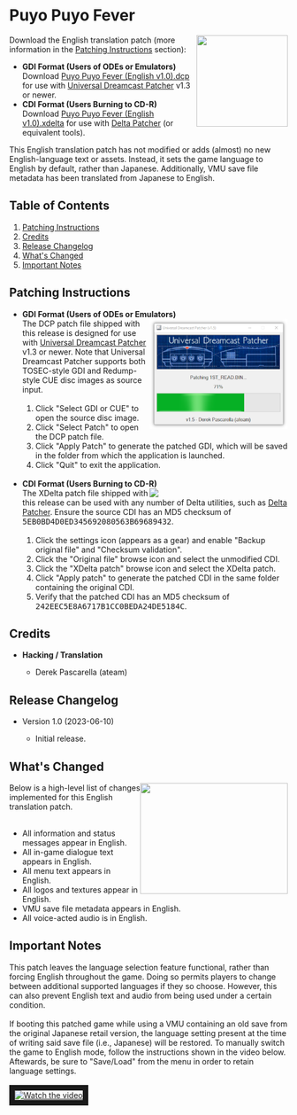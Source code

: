<h1>Puyo Puyo Fever</h1>
<img width="165" height="165" align="right" src="https://github.com/DerekPascarella/PuyoPuyoFever-EnglishPatchDreamcast/blob/main/cover.jpg?raw=true">Download the English translation patch (more information in the <a href="#patching-instructions">Patching Instructions</a> section):
<ul>
 <li><b>GDI Format (Users of ODEs or Emulators)</b><br>Download <a href="https://github.com/DerekPascarella/PuyoPuyoFever-EnglishPatchDreamcast/releases/download/1.0/Puyo.Puyo.Fever.English.v1.0.dcp">Puyo Puyo Fever (English v1.0).dcp</a> for use with <a href="https://github.com/DerekPascarella/UniversalDreamcastPatcher">Universal Dreamcast Patcher</a> v1.3 or newer.</li>
 <li><b>CDI Format (Users Burning to CD-R)</b><br>Download <a href="https://github.com/DerekPascarella/PuyoPuyoFever-EnglishPatchDreamcast/releases/download/1.0/Puyo.Puyo.Fever.English.v1.0.xdelta">Puyo Puyo Fever (English v1.0).xdelta</a> for use with <a href="https://www.romhacking.net/utilities/704/">Delta Patcher</a> (or equivalent tools).</li>
</ul>
This English translation patch has not modified or adds (almost) no new English-language text or assets.  Instead, it sets the game language to English by default, rather than Japanese.  Additionally, VMU save file metadata has been translated from Japanese to English.

<h2>Table of Contents</h2>

1. [Patching Instructions](#patching-instructions)
2. [Credits](#credits)
3. [Release Changelog](#release-changelog)
4. [What's Changed](#whats-changed)
5. [Important Notes](#important-notes)

<h2>Patching Instructions</h2>
<ul>
 <li><b>GDI Format (Users of ODEs or Emulators)</b><br><img align="right" width="250" src="https://github.com/DerekPascarella/UniversalDreamcastPatcher/blob/main/screenshots/screenshot.png?raw=true">The DCP patch file shipped with this release is designed for use with <a href="https://github.com/DerekPascarella/UniversalDreamcastPatcher">Universal Dreamcast Patcher</a> v1.3 or newer.  Note that Universal Dreamcast Patcher supports both TOSEC-style GDI and Redump-style CUE disc images as source input.<br><br><ol type="1"><li>Click "Select GDI or CUE" to open the source disc image.</li><li>Click "Select Patch" to open the DCP patch file.</li><li>Click "Apply Patch" to generate the patched GDI, which will be saved in the folder from which the application is launched.</li><li>Click "Quit" to exit the application.</li></ol></li>
 <br>
 <li><b>CDI Format (Users Burning to CD-R)</b><br><img align="right" width="250" src="https://i.imgur.com/r4b04e7.png">The XDelta patch file shipped with this release can be used with any number of Delta utilities, such as <a href="https://www.romhacking.net/utilities/704/">Delta Patcher</a>. Ensure the source CDI has an MD5 checksum of <tt>5EB0BD4D0ED345692080563B69689432</tt>.<br><br><ol type="1"><li>Click the settings icon (appears as a gear) and enable "Backup original file" and "Checksum validation".</li><li>Click the "Original file" browse icon and select the unmodified CDI.</li><li>Click the "XDelta patch" browse icon and select the XDelta patch.</li><li>Click "Apply patch" to generate the patched CDI in the same folder containing the original CDI.</li><li>Verify that the patched CDI has an MD5 checksum of <tt>242EEC5E8A6717B1CC0BEDA24DE5184C</tt>.</ol></li>
</ul>

<h2>Credits</h2>
<ul>
 <li><b>Hacking / Translation</b></li>
  <ul>
   <li>Derek Pascarella (ateam)</li>
  </ul>
</ul>

<h2>Release Changelog</h2>
<ul>
 <li>Version 1.0 (2023-06-10)</li>
 <ul>
  <li>Initial release.</li>
 </ul>
</ul>

<h2>What's Changed</h2>
<img align="right" width="267" height="200" src="https://github.com/DerekPascarella/PuyoPuyoFever-EnglishPatchDreamcast/blob/main/in_game_small.png?raw=true">Below is a high-level list of changes implemented for this English translation patch.
<br><br>
<ul>
 <li>All information and status messages appear in English.</li>
 <li>All in-game dialogue text appears in English.</li>
 <li>All menu text appears in English.</li>
 <li>All logos and textures appear in English.</li>
 <li>VMU save file metadata appears in English.</li>
 <li>All voice-acted audio is in English.</li>
</ul>

<h2>Important Notes</h2>
This patch leaves the language selection feature functional, rather than forcing English throughout the game.  Doing so permits players to change between additional supported languages if they so choose.  However, this can also prevent English text and audio from being used under a certain condition.
<br><br>
If booting this patched game while using a VMU containing an old save from the original Japanese retail version, the language setting present at the time of writing said save file (i.e., Japanese) will be restored.  To manually switch the game to English mode, follow the instructions shown in the video below.  Aftewards, be sure to "Save/Load" from the menu in order to retain language settings.
<br><br>
<a href="http://www.youtube.com/watch?feature=player_embedded&v=nC6fn-emt3s" target="_blank"><img src="http://img.youtube.com/vi/nC6fn-emt3s/mqdefault.jpg" alt="Watch the video" width="320" height="180" border="10" /></a>

